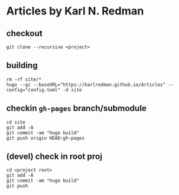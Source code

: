 # Articles by Karl N. Redman

## checkout

```
git clone --recursive <project>
```

## building

```
rm -rf site/*
hugo --gc --baseURL="https://karlredman.github.io/Articles" --config="config.toml" -d site
```

## checkin `gh-pages` branch/submodule

```
cd site
git add -A
git commit -am "hugo build"
git push origin HEAD:gh-pages
```

## (devel) check in root proj

```
cd <project root>
git add -A
git commit -am "hugo build"
git push
```
